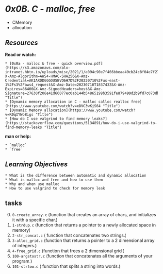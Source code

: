 # _0x0B. C - malloc, free_
* CMemory
* allocation

## _Resources_

__Read or watch:__

	* [0x0a - malloc & free - quick overview.pdf](https://s3.amazonaws.com/alx-intranet.hbtn.io/uploads/misc/2021/1/a094c90e7f466bbeaa49cb24c8f04e7f27aaad41.pdf?X-Amz-Algorithm=AWS4-HMAC-SHA256&X-Amz-Credential=AKIARDDGGGOUSBVO6H7D%2F20230710%2Fus-east-1%2Fs3%2Faws4_request&X-Amz-Date=20230710T183743Z&X-Amz-Expires=86400&X-Amz-SignedHeaders=host&X-Amz-Signature=27630f206e41d66077ec0ab144b54865199b3591fe879499d2b9fd7c073dbf72 "Title")
	* [Dynamic memory allocation in C - malloc calloc realloc free](https://www.youtube.com/watch?v=xDVC3wKjS64 "Title")
	* [Dynamic Memory allocation](https://www.youtube.com/watch?v=R0qIYWo8igs "Title")
	* [How do I use valgrind to find memory leaks?](https://stackoverflow.com/questions/5134891/how-do-i-use-valgrind-to-find-memory-leaks "Title")

__man or help:__

	* `malloc`
	* `free`

## _Learning Objectives_


	* What is the difference between automatic and dynamic allocation
	* What is malloc and free and how to use them
	* Why and when use malloc
	* How to use valgrind to check for memory leak
## __tasks__

0. `0-create_array.c` (function that creates an array of chars, and initializes it with a specific char.)
1. `1-strdup.c` (function that returns a pointer to a newly allocated space in memory)
2. `2-str_concat.c` ( function that concatenates two strings.)
3. `3-alloc_grid.c` (function that returns a pointer to a 2 dimensional array of integers.)
4. `4-free_grid.c` (function that frees a 2 dimensional grid )
5. `100-argstostr.c` (function that concatenates all the arguments of your program.)
6. `101-strtow.c` ( function that splits a string into words.)
